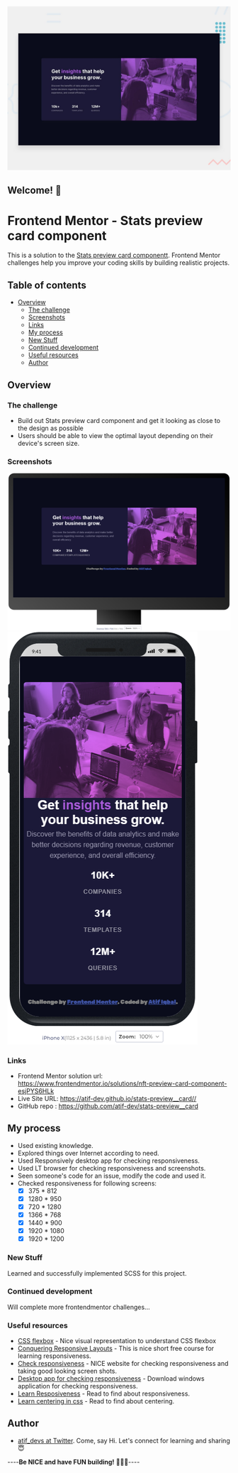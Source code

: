

![Design preview for the Stats preview card component coding challenge](./design/desktop-preview.jpg)

## Welcome! 👋

# Frontend Mentor - Stats preview card component

This is a solution to the [Stats preview card componentt](https://www.frontendmentor.io/challenges/stats-preview-card-component-8JqbgoU62). Frontend Mentor challenges help you improve your coding skills by building realistic projects. 

## Table of contents

- [Overview](#overview)
  - [The challenge](#the-challenge)
  - [Screenshots](#screenshots)
  - [Links](#links)
  - [My process](#my-process)
  - [New Stuff](#new-stuff)
  - [Continued development](#continued-development)
  - [Useful resources](#useful-resources)
  - [Author](#author)

## Overview

### The challenge

- Build out Stats preview card component and get it looking as close to the design as possible
- Users should be able to view the optimal layout depending on their device's screen size.

### Screenshots

![PC View](https://github.com/atif-dev/stats-preview__card/blob/main/screenshots/pc.png?raw=true)
![Mobile view](https://github.com/atif-dev/stats-preview__card/blob/main/screenshots/mobile.png?raw=true)

### Links

- Frontend Mentor solution url:  https://www.frontendmentor.io/solutions/nft-preview-card-component-esjPYS6HLk
- Live Site URL: https://atif-dev.github.io/stats-preview__card//
- GitHub repo : https://github.com/atif-dev/stats-preview__card

## My process

  - Used existing knowledge.
  - Explored things over Internet according to need.
  - Used Responsively desktop app for checking responsiveness.
  - Used LT browser for checking responsiveness and screenshots.
  - Seen someone's code for an issue, modify the code and used it.
  - Checked responsiveness for following screens:
    - [x] 375 * 812
    - [x] 1280 * 950
    - [x] 720 * 1280
    - [x] 1366 * 768
    - [x] 1440 * 900
    - [x] 1920 * 1080
    - [x] 1920 * 1200

### New Stuff

  Learned and successfully implemented SCSS for this project.

### Continued development

  Will complete more frontendmentor challenges... 

### Useful resources

- [CSS flexbox](https://css-tricks.com/snippets/css/a-guide-to-flexbox/) - Nice visual representation to understand CSS flexbox 
- [Conquering Responsive Layouts](https://courses.kevinpowell.co/conquering-responsive-layouts) - This is nice short free course for learning responsiveness.
- [Check responsiveness](https://www.lambdatest.com/mobile-view-website) - NICE website for checking responsiveness and taking good looking screen shots.
- [Desktop app for checking responsiveness](https://responsively.app/) - Download windows application for checking responsiveness.
- [Learn Resposiveness](https://web.dev/learn/design/) - Read to find about responsiveness.
- [Learn centering in css](https://moderncss.dev/complete-guide-to-centering-in-css/) - Read to find about centering.

## Author

- [atif_devs at Twitter](https://twitter.com/atif_devs). Come, say Hi. Let's connect for learning and sharing😇

----**Be NICE and have FUN building!** 🚀😎😇----
